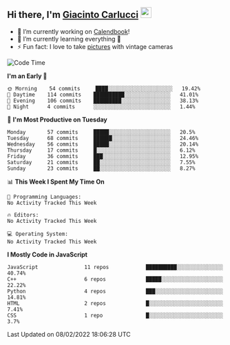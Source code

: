 ## Hi there, I'm [Giacinto Carlucci][website]  <img src="https://media.giphy.com/media/hvRJCLFzcasrR4ia7z/giphy.gif" width="25px">

- 🔭 I’m currently working on [Calendbook][project]!
- 🌱 I’m currently learning everything 🤣
- ⚡ Fun fact: I love to take [pictures][instagram] with vintage cameras

[website]: https://www.giacintocarlucci.it
[project]: https://www.calendbook.com
[twitter]: https://twitter.com/giacintocarlucc
[instagram]: https://instagram.com/giacintocarlucci/
[linkedin]: https://linkedin.com/in/giacintocarlucci

<!--START_SECTION:waka-->
![Code Time](http://img.shields.io/badge/Code%20Time-371%20hrs%2017%20mins-blue)

**I'm an Early 🐤** 

```text
🌞 Morning    54 commits     ████░░░░░░░░░░░░░░░░░░░░░   19.42% 
🌆 Daytime    114 commits    ██████████░░░░░░░░░░░░░░░   41.01% 
🌃 Evening    106 commits    █████████░░░░░░░░░░░░░░░░   38.13% 
🌙 Night      4 commits      ░░░░░░░░░░░░░░░░░░░░░░░░░   1.44%

```
📅 **I'm Most Productive on Tuesday** 

```text
Monday       57 commits     █████░░░░░░░░░░░░░░░░░░░░   20.5% 
Tuesday      68 commits     ██████░░░░░░░░░░░░░░░░░░░   24.46% 
Wednesday    56 commits     █████░░░░░░░░░░░░░░░░░░░░   20.14% 
Thursday     17 commits     █░░░░░░░░░░░░░░░░░░░░░░░░   6.12% 
Friday       36 commits     ███░░░░░░░░░░░░░░░░░░░░░░   12.95% 
Saturday     21 commits     ██░░░░░░░░░░░░░░░░░░░░░░░   7.55% 
Sunday       23 commits     ██░░░░░░░░░░░░░░░░░░░░░░░   8.27%

```


📊 **This Week I Spent My Time On** 

```text
💬 Programming Languages: 
No Activity Tracked This Week

🔥 Editors: 
No Activity Tracked This Week

💻 Operating System: 
No Activity Tracked This Week

```

**I Mostly Code in JavaScript** 

```text
JavaScript               11 repos            ██████████░░░░░░░░░░░░░░░   40.74% 
C++                      6 repos             █████░░░░░░░░░░░░░░░░░░░░   22.22% 
Python                   4 repos             ███░░░░░░░░░░░░░░░░░░░░░░   14.81% 
HTML                     2 repos             █░░░░░░░░░░░░░░░░░░░░░░░░   7.41% 
CSS                      1 repo              █░░░░░░░░░░░░░░░░░░░░░░░░   3.7%

```



 Last Updated on 08/02/2022 18:06:28 UTC
<!--END_SECTION:waka-->
